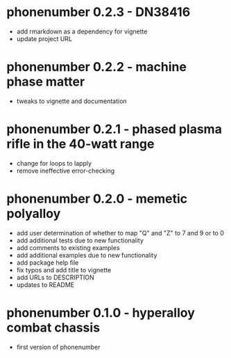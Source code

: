 # phonenumber 0.2.3 - DN38416

- add rmarkdown as a dependency for vignette
- update project URL

# phonenumber 0.2.2 - machine phase matter

- tweaks to vignette and documentation

# phonenumber 0.2.1 - phased plasma rifle in the 40-watt range

- change for loops to lapply
- remove ineffective error-checking

# phonenumber 0.2.0 - memetic polyalloy

- add user determination of whether to map "Q" and "Z" to 7 and 9 or to 0
- add additional tests due to new functionality
- add comments to existing examples
- add additional examples due to new functionality
- add package help file
- fix typos and add title to vignette
- add URLs to DESCRIPTION
- updates to README

# phonenumber 0.1.0 - hyperalloy combat chassis

- first version of phonenumber
